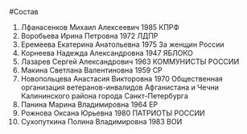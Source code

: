 #Состав
1. Лфанасенков Михаил Алексеевич 1985 КПРФ
2. Воробьева Ирина Петровна 1972 ЛДПР
3. Еремеева Екатерина Анатольевна 1975 За женщин России
4. Корнеева Надежда Александровна 1947 ЯБЛОКО
5. Лазарев Сергей Александрович 1963 КОММУНИСТЫ РОССИИ
6. Макина Светлана Валентиновна 1959 СР
7. Новопольцева Анастасия Викторовна 1970 Общественная организация ветеранов-инвалидов Афганистана и Чечни Калининского района города Санкт-Петербурга
8. Панина Марина Владимировна 1964 ЕР
9. Рожнова Оксана Юрьевна 1980 ПАТРИОТЫ РОССИИ
10. Сухопуткина Полина Владимировна 1983 ВОИ
